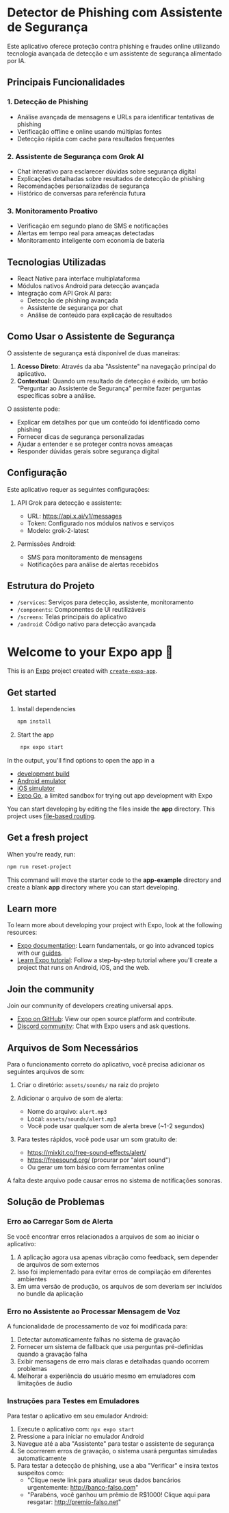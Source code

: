 # Detector de Phishing com Assistente de Segurança

Este aplicativo oferece proteção contra phishing e fraudes online utilizando tecnologia avançada de detecção e um assistente de segurança alimentado por IA.

## Principais Funcionalidades

### 1. Detecção de Phishing
- Análise avançada de mensagens e URLs para identificar tentativas de phishing
- Verificação offline e online usando múltiplas fontes
- Detecção rápida com cache para resultados frequentes

### 2. Assistente de Segurança com Grok AI
- Chat interativo para esclarecer dúvidas sobre segurança digital
- Explicações detalhadas sobre resultados de detecção de phishing
- Recomendações personalizadas de segurança
- Histórico de conversas para referência futura

### 3. Monitoramento Proativo
- Verificação em segundo plano de SMS e notificações
- Alertas em tempo real para ameaças detectadas
- Monitoramento inteligente com economia de bateria

## Tecnologias Utilizadas

- React Native para interface multiplataforma
- Módulos nativos Android para detecção avançada
- Integração com API Grok AI para:
  - Detecção de phishing avançada
  - Assistente de segurança por chat
  - Análise de conteúdo para explicação de resultados

## Como Usar o Assistente de Segurança

O assistente de segurança está disponível de duas maneiras:

1. **Acesso Direto**: Através da aba "Assistente" na navegação principal do aplicativo.
2. **Contextual**: Quando um resultado de detecção é exibido, um botão "Perguntar ao Assistente de Segurança" permite fazer perguntas específicas sobre a análise.

O assistente pode:
- Explicar em detalhes por que um conteúdo foi identificado como phishing
- Fornecer dicas de segurança personalizadas
- Ajudar a entender e se proteger contra novas ameaças
- Responder dúvidas gerais sobre segurança digital

## Configuração

Este aplicativo requer as seguintes configurações:

1. API Grok para detecção e assistente:
   - URL: https://api.x.ai/v1/messages
   - Token: Configurado nos módulos nativos e serviços
   - Modelo: grok-2-latest

2. Permissões Android:
   - SMS para monitoramento de mensagens
   - Notificações para análise de alertas recebidos

## Estrutura do Projeto

- `/services`: Serviços para detecção, assistente, monitoramento
- `/components`: Componentes de UI reutilizáveis
- `/screens`: Telas principais do aplicativo
- `/android`: Código nativo para detecção avançada

# Welcome to your Expo app 👋

This is an [Expo](https://expo.dev) project created with [`create-expo-app`](https://www.npmjs.com/package/create-expo-app).

## Get started

1. Install dependencies

   ```bash
   npm install
   ```

2. Start the app

   ```bash
    npx expo start
   ```

In the output, you'll find options to open the app in a

- [development build](https://docs.expo.dev/develop/development-builds/introduction/)
- [Android emulator](https://docs.expo.dev/workflow/android-studio-emulator/)
- [iOS simulator](https://docs.expo.dev/workflow/ios-simulator/)
- [Expo Go](https://expo.dev/go), a limited sandbox for trying out app development with Expo

You can start developing by editing the files inside the **app** directory. This project uses [file-based routing](https://docs.expo.dev/router/introduction).

## Get a fresh project

When you're ready, run:

```bash
npm run reset-project
```

This command will move the starter code to the **app-example** directory and create a blank **app** directory where you can start developing.

## Learn more

To learn more about developing your project with Expo, look at the following resources:

- [Expo documentation](https://docs.expo.dev/): Learn fundamentals, or go into advanced topics with our [guides](https://docs.expo.dev/guides).
- [Learn Expo tutorial](https://docs.expo.dev/tutorial/introduction/): Follow a step-by-step tutorial where you'll create a project that runs on Android, iOS, and the web.

## Join the community

Join our community of developers creating universal apps.

- [Expo on GitHub](https://github.com/expo/expo): View our open source platform and contribute.
- [Discord community](https://chat.expo.dev): Chat with Expo users and ask questions.

## Arquivos de Som Necessários

Para o funcionamento correto do aplicativo, você precisa adicionar os seguintes arquivos de som:

1. Criar o diretório: `assets/sounds/` na raiz do projeto

2. Adicionar o arquivo de som de alerta:
   - Nome do arquivo: `alert.mp3`
   - Local: `assets/sounds/alert.mp3`
   - Você pode usar qualquer som de alerta breve (~1-2 segundos)
   
3. Para testes rápidos, você pode usar um som gratuito de:
   - https://mixkit.co/free-sound-effects/alert/
   - https://freesound.org/ (procurar por "alert sound")
   - Ou gerar um tom básico com ferramentas online

A falta deste arquivo pode causar erros no sistema de notificações sonoras.

## Solução de Problemas

### Erro ao Carregar Som de Alerta

Se você encontrar erros relacionados a arquivos de som ao iniciar o aplicativo:

1. A aplicação agora usa apenas vibração como feedback, sem depender de arquivos de som externos
2. Isso foi implementado para evitar erros de compilação em diferentes ambientes
3. Em uma versão de produção, os arquivos de som deveriam ser incluídos no bundle da aplicação

### Erro no Assistente ao Processar Mensagem de Voz

A funcionalidade de processamento de voz foi modificada para:

1. Detectar automaticamente falhas no sistema de gravação
2. Fornecer um sistema de fallback que usa perguntas pré-definidas quando a gravação falha
3. Exibir mensagens de erro mais claras e detalhadas quando ocorrem problemas
4. Melhorar a experiência do usuário mesmo em emuladores com limitações de áudio

### Instruções para Testes em Emuladores

Para testar o aplicativo em seu emulador Android:

1. Execute o aplicativo com: `npx expo start`
2. Pressione `a` para iniciar no emulador Android
3. Navegue até a aba "Assistente" para testar o assistente de segurança
4. Se ocorrerem erros de gravação, o sistema usará perguntas simuladas automaticamente
5. Para testar a detecção de phishing, use a aba "Verificar" e insira textos suspeitos como:
   - "Clique neste link para atualizar seus dados bancários urgentemente: http://banco-falso.com"
   - "Parabéns, você ganhou um prêmio de R$1000! Clique aqui para resgatar: http://premio-falso.net"
